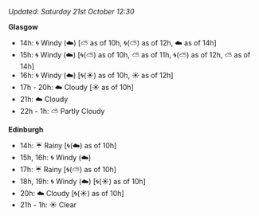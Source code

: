 *Updated: Saturday 21st October 12:30*

**Glasgow**

* 14h: :cyclone: Windy (:cloud:) [:partly_sunny: as of 10h, :cyclone:(:partly_sunny:) as of 12h, :cloud: as of 14h]
* 15h: :cyclone: Windy (:cloud:) [:cyclone:(:partly_sunny:) as of 10h, :partly_sunny: as of 11h, :cyclone:(:partly_sunny:) as of 12h, :partly_sunny: as of 14h]
* 16h: :cyclone: Windy (:cloud:) [:cyclone:(:sunny:) as of 10h, :sunny: as of 12h]
* 17h - 20h: :cloud: Cloudy [:sunny: as of 10h]
* 21h: :cloud: Cloudy
* 22h - 1h: :partly_sunny: Partly Cloudy

**Edinburgh**

* 14h: :umbrella: Rainy [:cyclone:(:cloud:) as of 10h]
* 15h, 16h: :cyclone: Windy (:cloud:)
* 17h: :umbrella: Rainy [:cyclone:(:partly_sunny:) as of 10h]
* 18h, 19h: :cyclone: Windy (:cloud:) [:cyclone:(:sunny:) as of 10h]
* 20h: :cloud: Cloudy [:cyclone:(:sunny:) as of 10h]
* 21h - 1h: :sunny: Clear
